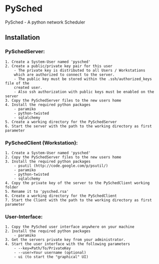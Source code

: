 # PySched  

PySched - A python network Scheduler

## Installation ##

### PySchedServer:  ###
	1. Create a System-User named 'pysched'  
	2. Create a public/private key pair for this user  
		- The private key is distributed to all Users / Workstations
		which are authorized to connect to the server.  
		- The public key must be stored within the .ssh/authorized_keys file of the
		created user.  
		- Also ssh authorization with public keys must be enabled on the server  
	3. Copy the PySchedServer files to the new users home  
	4. Install the required python packages  
		- paramiko  
		- python-twisted  
		- sqlalchemy  
	5. Create a working directory for the PySchedServer  
	6. Start the server with the path to the working directory as first parameter  

### PySchedClient (Workstation):  ###
	1. Create a System-User named 'pysched'  
	2. Copy the PySchedServer files to the new users home  
	3. Install the required python packages  
		- psutil (http://code.google.com/p/psutil/)
		- paramiko  
		- python-twisted  
		- sqlalchemy  
	4. Copy the private key of the server to the PySchedClient working folder  
	5. Rename it to 'pysched.rsa'  
	6. Create a working directory for the PySchedClient  
	7. Start the Client with the path to the working directory as first parameter  

### User-Interface:  ###
	1. Copy the PySched user interface anywhere on your machine  
	2. Install the required python packages  
		- paramiko  
	3. Get the servers private key from your administrator.  
	4. Start the user interface with the following parameters  
		- --key=Path/To/PrivateKey  
		- --user=Your username (optional)  
		- ui (to start the "graphical" UI)  
